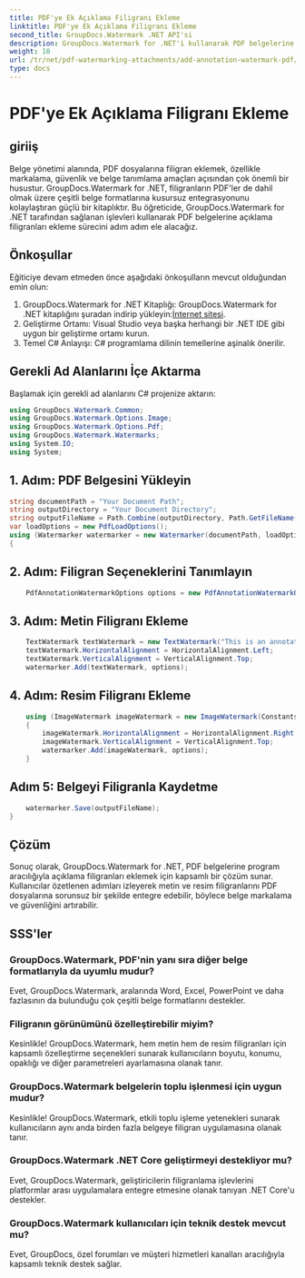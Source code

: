 ```yaml
---
title: PDF'ye Ek Açıklama Filigranı Ekleme
linktitle: PDF'ye Ek Açıklama Filigranı Ekleme
second_title: GroupDocs.Watermark .NET API'si
description: GroupDocs.Watermark for .NET'i kullanarak PDF belgelerine zahmetsizce açıklama filigranlarını nasıl ekleyeceğinizi öğrenin. Belge markalamayı ve güvenliği kolaylıkla geliştirin.
weight: 10
url: /tr/net/pdf-watermarking-attachments/add-annotation-watermark-pdf/
type: docs
---
```

# PDF'ye Ek Açıklama Filigranı Ekleme

## giriiş
Belge yönetimi alanında, PDF dosyalarına filigran eklemek, özellikle markalama, güvenlik ve belge tanımlama amaçları açısından çok önemli bir husustur. GroupDocs.Watermark for .NET, filigranların PDF'ler de dahil olmak üzere çeşitli belge formatlarına kusursuz entegrasyonunu kolaylaştıran güçlü bir kitaplıktır. Bu öğreticide, GroupDocs.Watermark for .NET tarafından sağlanan işlevleri kullanarak PDF belgelerine açıklama filigranları ekleme sürecini adım adım ele alacağız.
## Önkoşullar
Eğiticiye devam etmeden önce aşağıdaki önkoşulların mevcut olduğundan emin olun:
1.  GroupDocs.Watermark for .NET Kitaplığı: GroupDocs.Watermark for .NET kitaplığını şuradan indirip yükleyin:[İnternet sitesi](https://releases.groupdocs.com/Watermark/net/).
2. Geliştirme Ortamı: Visual Studio veya başka herhangi bir .NET IDE gibi uygun bir geliştirme ortamı kurun.
3. Temel C# Anlayışı: C# programlama dilinin temellerine aşinalık önerilir.

## Gerekli Ad Alanlarını İçe Aktarma
Başlamak için gerekli ad alanlarını C# projenize aktarın:
```csharp
using GroupDocs.Watermark.Common;
using GroupDocs.Watermark.Options.Image;
using GroupDocs.Watermark.Options.Pdf;
using GroupDocs.Watermark.Watermarks;
using System.IO;
using System;
```
## 1. Adım: PDF Belgesini Yükleyin
```csharp
string documentPath = "Your Document Path";
string outputDirectory = "Your Document Directory";
string outputFileName = Path.Combine(outputDirectory, Path.GetFileName(documentPath));
var loadOptions = new PdfLoadOptions();
using (Watermarker watermarker = new Watermarker(documentPath, loadOptions))
{
```
## 2. Adım: Filigran Seçeneklerini Tanımlayın
```csharp
	PdfAnnotationWatermarkOptions options = new PdfAnnotationWatermarkOptions();
```
## 3. Adım: Metin Filigranı Ekleme
```csharp
	TextWatermark textWatermark = new TextWatermark("This is an annotation watermark", new Font("Arial", 8));
	textWatermark.HorizontalAlignment = HorizontalAlignment.Left;
	textWatermark.VerticalAlignment = VerticalAlignment.Top;
	watermarker.Add(textWatermark, options);
```
## 4. Adım: Resim Filigranı Ekleme
```csharp
	using (ImageWatermark imageWatermark = new ImageWatermark(Constants.ProtectJpg))
	{
		imageWatermark.HorizontalAlignment = HorizontalAlignment.Right;
		imageWatermark.VerticalAlignment = VerticalAlignment.Top;
		watermarker.Add(imageWatermark, options);
	}
```
## Adım 5: Belgeyi Filigranla Kaydetme
```csharp
	watermarker.Save(outputFileName);
}
```

## Çözüm
Sonuç olarak, GroupDocs.Watermark for .NET, PDF belgelerine program aracılığıyla açıklama filigranları eklemek için kapsamlı bir çözüm sunar. Kullanıcılar özetlenen adımları izleyerek metin ve resim filigranlarını PDF dosyalarına sorunsuz bir şekilde entegre edebilir, böylece belge markalama ve güvenliğini artırabilir.
## SSS'ler
### GroupDocs.Watermark, PDF'nin yanı sıra diğer belge formatlarıyla da uyumlu mudur?
Evet, GroupDocs.Watermark, aralarında Word, Excel, PowerPoint ve daha fazlasının da bulunduğu çok çeşitli belge formatlarını destekler.
### Filigranın görünümünü özelleştirebilir miyim?
Kesinlikle! GroupDocs.Watermark, hem metin hem de resim filigranları için kapsamlı özelleştirme seçenekleri sunarak kullanıcıların boyutu, konumu, opaklığı ve diğer parametreleri ayarlamasına olanak tanır.
### GroupDocs.Watermark belgelerin toplu işlenmesi için uygun mudur?
Kesinlikle! GroupDocs.Watermark, etkili toplu işleme yetenekleri sunarak kullanıcıların aynı anda birden fazla belgeye filigran uygulamasına olanak tanır.
### GroupDocs.Watermark .NET Core geliştirmeyi destekliyor mu?
Evet, GroupDocs.Watermark, geliştiricilerin filigranlama işlevlerini platformlar arası uygulamalara entegre etmesine olanak tanıyan .NET Core'u destekler.
### GroupDocs.Watermark kullanıcıları için teknik destek mevcut mu?
Evet, GroupDocs, özel forumları ve müşteri hizmetleri kanalları aracılığıyla kapsamlı teknik destek sağlar.